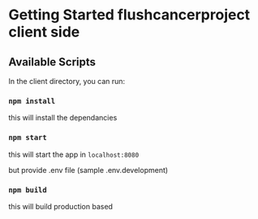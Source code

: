 # Getting Started flushcancerproject client side


## Available Scripts

In the client directory, you can run:

### `npm install`

this will install the dependancies

### `npm start`

this will start the app in `localhost:8080`

but provide .env file (sample .env.development)

### `npm build`

this will build production based
